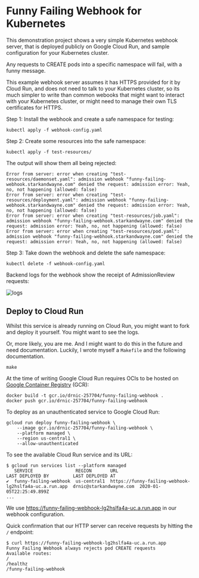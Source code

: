 # Funny Failing Webhook for Kubernetes

This demonstration project shows a very simple Kubernetes webhook server, that is deployed publicly on Google Cloud Run, and sample configuration for your Kubernetes cluster.

Any requests to CREATE pods into a specific namespace will fail, with a funny message.

This example webhook server assumes it has HTTPS provided for it by Cloud Run, and does not need to talk to your Kubernetes cluster, so its much simpler to write than common webooks that might want to interact with your Kubernetes cluster, or might need to manage their own TLS certificates for HTTPS.

Step 1: Install the webhook and create a safe namespace for testing:

```plain
kubectl apply -f webhook-config.yaml
```

Step 2: Create some resources into the safe namespace:

```plain
kubectl apply -f test-resources/
```

The output will show them all being rejected:

```plain
Error from server: error when creating "test-resources/daemonset.yaml": admission webhook "funny-failing-webhook.starkandwayne.com" denied the request: admission error: Yeah, no, not happening (allowed: false)
Error from server: error when creating "test-resources/deployment.yaml": admission webhook "funny-failing-webhook.starkandwayne.com" denied the request: admission error: Yeah, no, not happening (allowed: false)
Error from server: error when creating "test-resources/job.yaml": admission webhook "funny-failing-webhook.starkandwayne.com" denied the request: admission error: Yeah, no, not happening (allowed: false)
Error from server: error when creating "test-resources/pod.yaml": admission webhook "funny-failing-webhook.starkandwayne.com" denied the request: admission error: Yeah, no, not happening (allowed: false)
```

Step 3: Take down the webhook and delete the safe namespace:

```plain
kubectl delete -f webhook-config.yaml
```

Backend logs for the webhook show the receipt of AdmissionReview requests:

![logs](https://p198.p4.n0.cdn.getcloudapp.com/items/Jru7xKEg/cloudrun-webhook-logs.png?v=6dbd50054b1ef239c97cf106e7020717)

## Deploy to Cloud Run

Whilst this service is already running on Cloud Run, you might want to fork and deploy it yourself. You might want to see the logs.

Or, more likely, you are me. And I might want to do this in the future and need documentation. Luckily, I wrote myself a `Makefile` and the following documentation.

```plain
make
```

At the time of writing Google Cloud Run requires OCIs to be hosted on [Google Container Registry](https://console.cloud.google.com/gcr) (GCR):

```plain
docker build -t gcr.io/drnic-257704/funny-failing-webhook .
docker push gcr.io/drnic-257704/funny-failing-webhook
```

To deploy as an unauthenticated service to Google Cloud Run:

```plain
gcloud run deploy funny-failing-webhook \
    --image gcr.io/drnic-257704/funny-failing-webhook \
    --platform managed \
    --region us-central1 \
    --allow-unauthenticated
```

To see the available Cloud Run service and its URL:

```plain
$ gcloud run services list --platform managed
   SERVICE                REGION       URL                                                    LAST DEPLOYED BY         LAST DEPLOYED AT
✔  funny-failing-webhook  us-central1  https://funny-failing-webhook-lg2hslfa4a-uc.a.run.app  drnic@starkandwayne.com  2020-01-05T22:25:49.899Z
...
```

We use https://funny-failing-webhook-lg2hslfa4a-uc.a.run.app in our webhook configuration.

Quick confirmation that our HTTP server can receive requests by hitting the `/` endpoint:

```plain
$ curl https://funny-failing-webhook-lg2hslfa4a-uc.a.run.app
Funny Failing Webhook always rejects pod CREATE requests
Available routes:
/
/healthz
/funny-failing-webhook
```
